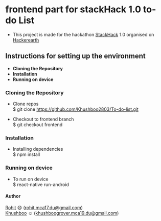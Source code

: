 # frontend part for stackHack 1.0 to-do List
- This project is made for the hackathon [StackHack](https://www.hackerearth.com/challenges/hackathon/stackhack-v1/) 1.0 organised on [Hackerearth](https://www.hackerearth.com/)

## Instructions for setting up the environment
* **Cloning the Repository**
* **Installation**
* **Running on device**

### Cloning the Repository

* Clone repos  
 $ git clone https://github.com/Khushboo2803/To-do-list.git

* Checkout to frontend branch   
    $ git checkout frontend

### Installation
* Installing dependencies  
     $ npm install

### Running on device
* To run on device  
 $ react-native run-android

#### **Author**  
[Rohit](https://github.com/rnayak1) :smile: (rohit.mca17.du@gmail.com)        
[Khushboo](https://github.com/khushboo2803) :relaxed: (khushboogrover.mca19.du@gmail.com)
